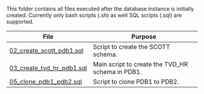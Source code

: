 This folder contains all files executed after the database instance is initially created. Currently only bash scripts (.sh) as well SQL scripts (.sql) are supported. 

| File                                                   | Purpose                                          |
|--------------------------------------------------------|--------------------------------------------------|
| [02_create_scott_pdb1.sql](02_create_scott_pdb1.sql)   | Script to create the SCOTT schema.               |
| [03_create_tvd_hr_pdb1.sql](03_create_tvd_hr_pdb1.sql) | Main script to create the TVD_HR schema in PDB1. |
| [05_clone_pdb1_pdb2.sql](05_clone_pdb1_pdb2.sql)       | Script to clone PDB1 to PDB2.                    |
